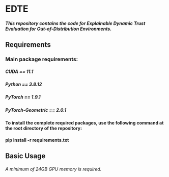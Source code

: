 # EDTE
##### This repository contains the code for Explainable Dynamic Trust Evaluation for Out-of-Distribution Environments.

## Requirements
### Main package requirements:
##### CUDA == 11.1
##### Python == 3.8.12
##### PyTorch == 1.9.1
##### PyTorch-Geometric == 2.0.1
#### To install the complete required packages, use the following command at the root directory of the repository:
#### pip install -r requirements.txt

## Basic Usage
###### A minimum of 24GB GPU memory is required.
